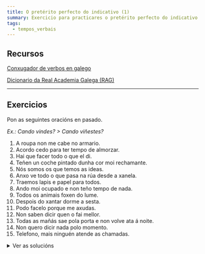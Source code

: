 ```yaml
---
title: O pretérito perfecto do indicativo (1)
summary: Exercicio para practicares o pretérito perfecto do indicativo
tags:
  - tempos_verbais
---
```


## Recursos

[Conxugador de verbos en galego](http://cotovia.org/proxecto/conxugador/index.html)

[Dicionario da Real Academia Galega (RAG)](https://academia.gal/dicionario)

---

## Exercicios

Pon as seguintes oracións en pasado.

_Ex.: Cando vindes? > Cando viñestes?_

1. A roupa non me cabe no armario.
2. Acordo cedo para ter tempo de almorzar.
3. Hai que facer todo o que el di.
4. Teñen un coche pintado dunha cor moi rechamante.
5. Nós somos os que temos as ideas.
6. Anxo ve todo o que pasa na rúa desde a xanela.
7. Traemos lapis e papel para todos.
8. Ando moi ocupado e non teño tempo de nada.
9. Todos os animais foxen do lume.
10. Despois do xantar dorme a sesta.
11. Podo facelo porque me axudas.
12. Non saben dicir quen o fai mellor.
13. Todas as mañás sae pola porta e non volve ata á noite.
14. Non quero dicir nada polo momento.
15. Telefono, mais ninguén atende as chamadas.

<details> <summary>Ver as solucións</summary>

1. A roupa non me **coubo** no armario.
2. **Acordei** cedo para ter tempo de almorzar.
3. **Houbo** que facer todo o que el **dixo**.
4. **Tiveron** un coche pintado dunha cor moi rechamante.
5. Nós **fomos** os que **tivemos** as ideas.
6. Anxo **viu** todo o que **pasou** na rúa desde a xanela.
7. **Trouxemos** lapis e papel para todos.
8. **Andei** moi ocupado e non **tiven** tempo de nada.
9. Todos os animais **fuxiron** do lume.
10. Despois do xantar **durmiu** a sesta.
11. **Puiden** facelo porque me **axudaches**.
12. Non **souberon** dicir quen o **fixo** mellor.
13. **Saíu** pola porta e non **volveu**.
14. Non **quixen** dicir nada polo momento.
15. **Telefonei**, mais ninguén **atendeu** as chamadas.

</details>

